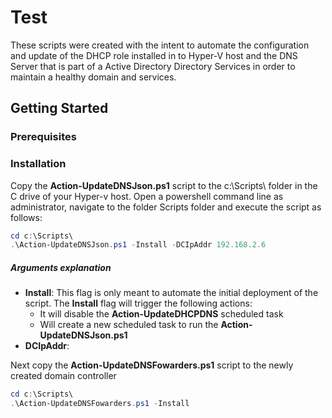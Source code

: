 # Test
These scripts were created with the intent to automate the configuration and update of the DHCP role installed in to Hyper-V host and the DNS Server that is part of a Active Directory Directory Services in order to maintain a healthy domain and services.

## Getting Started

### Prerequisites

### Installation

Copy the <b>Action-UpdateDNSJson.ps1</b> script to the c:\Scripts\ folder in the C drive of your Hyper-v host. Open a powershell command line as administrator, navigate to the folder Scripts folder and execute the script as follows:
```powershell
cd c:\Scripts\
.\Action-UpdateDNSJson.ps1 -Install -DCIpAddr 192.168.2.6
```
##### Arguments explanation
- <b>Install</b>: This flag is only meant to automate the initial deployment of the script. The <b>Install</b> flag will trigger the following actions:
  - It will disable the <B>Action-UpdateDHCPDNS</B> scheduled task
  - Will create a new scheduled task to run the <B>Action-UpdateDNSJson.ps1</B>
- <b>DCIpAddr</b>:

Next copy the <b>Action-UpdateDNSFowarders.ps1</b> script to the newly created domain controller
```powershell
cd c:\Scripts\
.\Action-UpdateDNSFowarders.ps1 -Install
```
